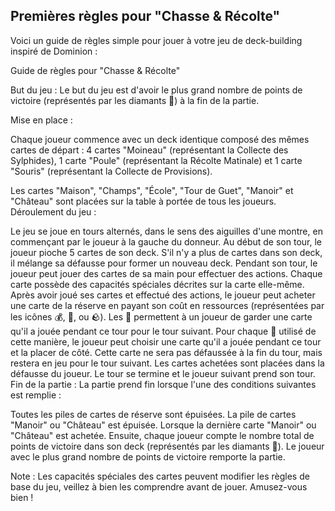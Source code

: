 



## Premières règles pour "Chasse & Récolte"

Voici un guide de règles simple pour jouer à votre jeu de deck-building inspiré de Dominion :

Guide de règles pour "Chasse & Récolte"

But du jeu :
Le but du jeu est d'avoir le plus grand nombre de points de victoire (représentés par les diamants 💎) à la fin de la partie.

Mise en place :

Chaque joueur commence avec un deck identique composé des mêmes cartes de départ : 4 cartes "Moineau" (représentant la Collecte des Sylphides), 1 carte "Poule" (représentant la Récolte Matinale) et 1 carte "Souris" (représentant la Collecte de Provisions).

Les cartes "Maison", "Champs", "École", "Tour de Guet", "Manoir" et "Château" sont placées sur la table à portée de tous les joueurs.
Déroulement du jeu :

Le jeu se joue en tours alternés, dans le sens des aiguilles d'une montre, en commençant par le joueur à la gauche du donneur.
Au début de son tour, le joueur pioche 5 cartes de son deck. S'il n'y a plus de cartes dans son deck, il mélange sa défausse pour former un nouveau deck.
Pendant son tour, le joueur peut jouer des cartes de sa main pour effectuer des actions. Chaque carte possède des capacités spéciales décrites sur la carte elle-même.
Après avoir joué ses cartes et effectué des actions, le joueur peut acheter une carte de la réserve en payant son coût en ressources (représentées par les icônes 💰, 🌲, ou 🪨).
Les 🥕 permettent à un joueur de garder une carte qu'il a jouée pendant ce tour pour le tour suivant. Pour chaque 🥕 utilisé de cette manière, le joueur peut choisir une carte qu'il a jouée pendant ce tour et la placer de côté. Cette carte ne sera pas défaussée à la fin du tour, mais restera en jeu pour le tour suivant.
Les cartes achetées sont placées dans la défausse du joueur.
Le tour se termine et le joueur suivant prend son tour.
Fin de la partie :
La partie prend fin lorsque l'une des conditions suivantes est remplie :

Toutes les piles de cartes de réserve sont épuisées.
La pile de cartes "Manoir" ou "Château" est épuisée.
Lorsque la dernière carte "Manoir" ou "Château" est achetée.
Ensuite, chaque joueur compte le nombre total de points de victoire dans son deck (représentés par les diamants 💎). Le joueur avec le plus grand nombre de points de victoire remporte la partie.

Note : Les capacités spéciales des cartes peuvent modifier les règles de base du jeu, veillez à bien les comprendre avant de jouer. Amusez-vous bien !